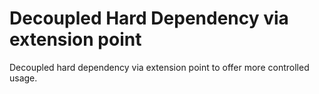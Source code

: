 Decoupled Hard Dependency via extension point
=============================================

Decoupled hard dependency via extension point to offer more controlled usage.